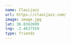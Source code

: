 ```yaml
---
name: Clasijazz
url: https://clasijazz.com/
image: image.jpg
lat: 36.8342699
lng: -2.4637559
type: friends
---
```


